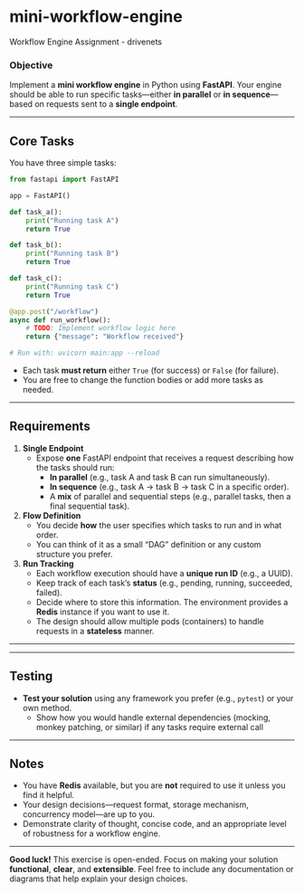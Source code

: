 # mini-workflow-engine
Workflow Engine Assignment - drivenets

### Objective

Implement a **mini workflow engine** in Python using **FastAPI**. Your engine should be able to run specific tasks—either **in parallel** or **in sequence**—based on requests sent to a **single endpoint**.

---

## Core Tasks

You have three simple tasks:

```python
from fastapi import FastAPI

app = FastAPI()

def task_a():
    print("Running task A")
    return True

def task_b():
    print("Running task B")
    return True

def task_c():
    print("Running task C")
    return True

@app.post("/workflow")
async def run_workflow():
    # TODO: Implement workflow logic here
    return {"message": "Workflow received"}

# Run with: uvicorn main:app --reload
```

- Each task **must return** either `True` (for success) or `False` (for failure).
- You are free to change the function bodies or add more tasks as needed.

---

## Requirements

1. **Single Endpoint**
    - Expose **one** FastAPI endpoint that receives a request describing how the tasks should run:
        - **In parallel** (e.g., task A and task B can run simultaneously).
        - **In sequence** (e.g., task A → task B → task C in a specific order).
        - A **mix** of parallel and sequential steps (e.g., parallel tasks, then a final sequential task).
2. **Flow Definition**
    - You decide **how** the user specifies which tasks to run and in what order.
    - You can think of it as a small “DAG” definition or any custom structure you prefer.
3. **Run Tracking**
    - Each workflow execution should have a **unique run ID** (e.g., a UUID).
    - Keep track of each task’s **status** (e.g., pending, running, succeeded, failed).
    - Decide where to store this information. The environment provides a **Redis** instance if you want to use it.
    - The design should allow multiple pods (containers) to handle requests in a **stateless** manner.

---

---

## Testing

- **Test your solution** using any framework you prefer (e.g., `pytest`) or your own method.
    - Show how you would handle external dependencies (mocking, monkey patching, or similar) if any tasks require external call

---

## Notes

- You have **Redis** available, but you are **not** required to use it unless you find it helpful.
- Your design decisions—request format, storage mechanism, concurrency model—are up to you.
- Demonstrate clarity of thought, concise code, and an appropriate level of robustness for a workflow engine.

---

**Good luck!** This exercise is open-ended. Focus on making your solution **functional**, **clear**, and **extensible**. Feel free to include any documentation or diagrams that help explain your design choices.
